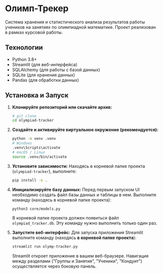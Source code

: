# Олимп-Трекер

Система хранения и статистического анализа результатов работы учеников на занятиях по олимпиадной математике. Проект реализован в рамках курсовой работы.

## Технологии

*   Python 3.8+
*   Streamlit (для веб-интерфейса)
*   SQLAlchemy (для работы с базой данных)
*   SQLite (для хранения данных)
*   Pandas (для обработки данных)

## Установка и Запуск

1.  **Клонируйте репозиторий или скачайте архив:**
    ```bash
    # git clone 
    cd olympiad-tracker
    ```

2.  **Создайте и активируйте виртуальное окружение (рекомендуется):**
    ```bash
    python -m venv .venv
    # Windows
    .venv\Scripts\activate
    # macOS / Linux
    source .venv/bin/activate
    ```

3.  **Установите зависимости:**
    Находясь в корневой папке проекта (`olympiad-tracker`), выполните:
    ```bash
    pip install -e .
    ```

4.  **Инициализируйте базу данных:**
    Перед первым запуском UI необходимо создать файл базы данных и таблицы в нем. Выполните команду (находясь в корневой папке проекта):
    ```bash
    python3 core/models.py
    ```
    В корневой папке проекта должен появиться файл `olympiad_tracker.db`. Эту команду нужно выполнить только один раз.

5.  **Запустите веб-интерфейс:**
    Для запуска приложения Streamlit выполните команду (находясь **в корневой папке проекта**):
    ```bash
    streamlit run olymp-tracker.py
    ```
    Streamlit откроет приложение в вашем веб-браузере. Навигация между разделами ("Группы и Занятия", "Ученики", "Кондуит") осуществляется через боковую панель.

